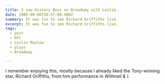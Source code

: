 ```yaml
---
title: I saw History Boys on Broadway with Leslie.
date: 2006-08-06T20:57:00.000Z
summary: It was fun to see Richard Griffiths live.
excerpt: It was fun to see Richard Griffiths live.
tags:
  - post
  - NYC
  - Leslie Maslow
  - plays
  - Broadway

---
```


I remember enjoying this, mostly because I already liked the Tony-winning star, Richard Griffiths, from him performance in _Withnail &amp; I_.